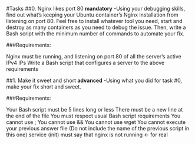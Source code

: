 #Tasks
##0. Nginx likes port 80
**mandatory**
-Using your debugging skills, find out what’s keeping your Ubuntu container’s Nginx installation from listening on port 80. Feel free to install whatever tool you need, start and destroy as many containers as you need to debug the issue. Then, write a Bash script with the minimum number of commands to automate your fix.

###Requirements:

Nginx must be running, and listening on port 80 of all the server’s active IPv4 IPs
Write a Bash script that configures a server to the above requirements

##1. Make it sweet and short
**advanced**
-Using what you did for task #0, make your fix short and sweet.

###Requirements:

Your Bash script must be 5 lines long or less
There must be a new line at the end of the file
You must respect usual Bash script requirements
You cannot use ;
You cannot use &&
You cannot use wget
You cannot execute your previous answer file (Do not include the name of the previous script in this one)
service (init) must say that nginx is not running ← for real

